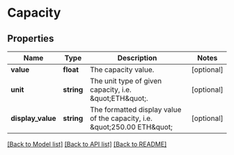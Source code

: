 # Capacity

## Properties
Name | Type | Description | Notes
------------ | ------------- | ------------- | -------------
**value** | **float** | The capacity value. | [optional] 
**unit** | **string** | The unit type of given capacity, i.e. \&quot;ETH\&quot;. | [optional] 
**display_value** | **string** | The formatted display value of the capacity, i.e. \&quot;250.00 ETH\&quot; | [optional] 

[[Back to Model list]](../README.md#documentation-for-models) [[Back to API list]](../README.md#documentation-for-api-endpoints) [[Back to README]](../README.md)


